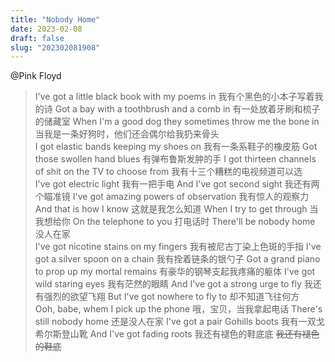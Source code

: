 ```yaml
---
title: "Nobody Home"
date: 2023-02-08
draft: false
slug: "202302081908"
---
```

@Pink Floyd
>I've got a little black book with my poems in
我有个黑色的小本子写着我的诗
Got a bay with a toothbrush and a comb in
有一处放着牙刷和梳子的储藏室
When I'm a good dog they sometimes throw me the bone in
当我是一条好狗时，他们还会偶尔给我扔来骨头
<br>I got elastic bands keeping my shoes on
我有一条系鞋子的橡皮筋
Got those swollen hand blues
有弹布鲁斯发肿的手
I got thirteen channels of shit on the TV to choose from
我有十三个糟糕的电视频道可以选
<br>I've got electric light
我有一把手电
And I've got second sight
我还有两个瞄准镜
I've got amazing powers of observation
我有惊人的观察力
And that is how I know
这就是我怎么知道
When I try to get through
当我想给你
On the telephone to you
打电话时
There'll be nobody home
没人在家
<br>I've got nicotine stains on my fingers
我有被尼古丁染上色斑的手指
I've got a silver spoon on a chain
我有拴着链条的银勺子
Got a grand piano to prop up my mortal remains
有豪华的钢琴支起我疼痛的躯体
I've got wild staring eyes
我有茫然的眼睛
And I've got a strong urge to fly
我还有强烈的欲望飞翔
But I've got nowhere to fly to
却不知道飞往何方
<br>Ooh, babe, whem I pick up the phone
哦，宝贝，当我拿起电话
There's still nobody home
还是没人在家
I've got a pair Gohills boots
我有一双戈希尔斯登山靴
And I've got fading roots
我还有褪色的鞋底底 ~~我还有褪色的鞋底~~